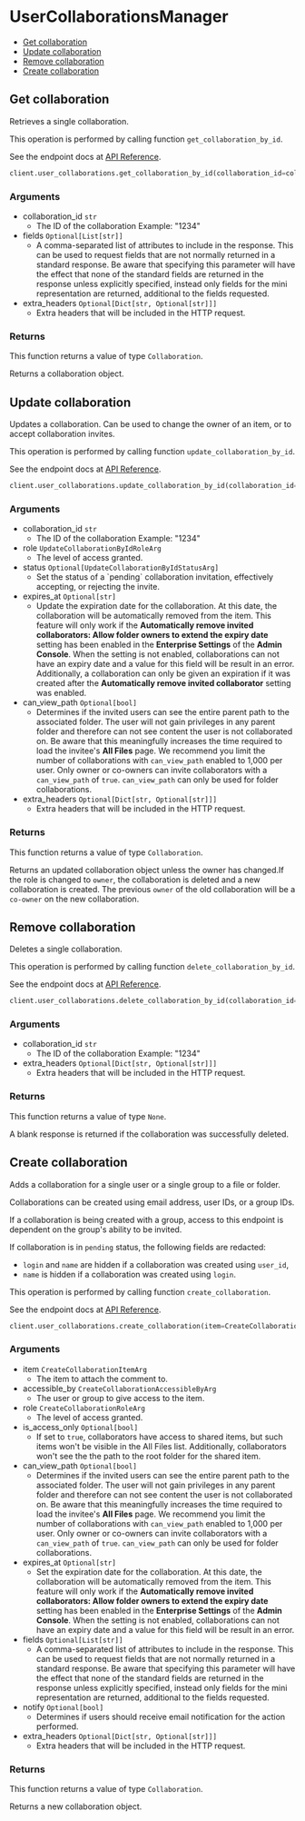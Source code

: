 # UserCollaborationsManager

- [Get collaboration](#get-collaboration)
- [Update collaboration](#update-collaboration)
- [Remove collaboration](#remove-collaboration)
- [Create collaboration](#create-collaboration)

## Get collaboration

Retrieves a single collaboration.

This operation is performed by calling function `get_collaboration_by_id`.

See the endpoint docs at
[API Reference](https://developer.box.com/reference/get-collaborations-id/).

<!-- sample get_collaborations_id -->

```python
client.user_collaborations.get_collaboration_by_id(collaboration_id=collaboration_id)
```

### Arguments

- collaboration_id `str`
  - The ID of the collaboration Example: "1234"
- fields `Optional[List[str]]`
  - A comma-separated list of attributes to include in the response. This can be used to request fields that are not normally returned in a standard response. Be aware that specifying this parameter will have the effect that none of the standard fields are returned in the response unless explicitly specified, instead only fields for the mini representation are returned, additional to the fields requested.
- extra_headers `Optional[Dict[str, Optional[str]]]`
  - Extra headers that will be included in the HTTP request.

### Returns

This function returns a value of type `Collaboration`.

Returns a collaboration object.

## Update collaboration

Updates a collaboration.
Can be used to change the owner of an item, or to
accept collaboration invites.

This operation is performed by calling function `update_collaboration_by_id`.

See the endpoint docs at
[API Reference](https://developer.box.com/reference/put-collaborations-id/).

<!-- sample put_collaborations_id -->

```python
client.user_collaborations.update_collaboration_by_id(collaboration_id=collaboration_id, role=UpdateCollaborationByIdRoleArg.VIEWER.value)
```

### Arguments

- collaboration_id `str`
  - The ID of the collaboration Example: "1234"
- role `UpdateCollaborationByIdRoleArg`
  - The level of access granted.
- status `Optional[UpdateCollaborationByIdStatusArg]`
  - <!--alex ignore reject--> Set the status of a `pending` collaboration invitation, effectively accepting, or rejecting the invite.
- expires_at `Optional[str]`
  - Update the expiration date for the collaboration. At this date, the collaboration will be automatically removed from the item. This feature will only work if the **Automatically remove invited collaborators: Allow folder owners to extend the expiry date** setting has been enabled in the **Enterprise Settings** of the **Admin Console**. When the setting is not enabled, collaborations can not have an expiry date and a value for this field will be result in an error. Additionally, a collaboration can only be given an expiration if it was created after the **Automatically remove invited collaborator** setting was enabled.
- can_view_path `Optional[bool]`
  - Determines if the invited users can see the entire parent path to the associated folder. The user will not gain privileges in any parent folder and therefore can not see content the user is not collaborated on. Be aware that this meaningfully increases the time required to load the invitee's **All Files** page. We recommend you limit the number of collaborations with `can_view_path` enabled to 1,000 per user. Only owner or co-owners can invite collaborators with a `can_view_path` of `true`. `can_view_path` can only be used for folder collaborations.
- extra_headers `Optional[Dict[str, Optional[str]]]`
  - Extra headers that will be included in the HTTP request.

### Returns

This function returns a value of type `Collaboration`.

Returns an updated collaboration object unless the owner has changed.If the role is changed to `owner`, the collaboration is deleted
and a new collaboration is created. The previous `owner` of
the old collaboration will be a `co-owner` on the new collaboration.

## Remove collaboration

Deletes a single collaboration.

This operation is performed by calling function `delete_collaboration_by_id`.

See the endpoint docs at
[API Reference](https://developer.box.com/reference/delete-collaborations-id/).

<!-- sample delete_collaborations_id -->

```python
client.user_collaborations.delete_collaboration_by_id(collaboration_id=collaboration_id)
```

### Arguments

- collaboration_id `str`
  - The ID of the collaboration Example: "1234"
- extra_headers `Optional[Dict[str, Optional[str]]]`
  - Extra headers that will be included in the HTTP request.

### Returns

This function returns a value of type `None`.

A blank response is returned if the collaboration was
successfully deleted.

## Create collaboration

Adds a collaboration for a single user or a single group to a file
or folder.

Collaborations can be created using email address, user IDs, or a
group IDs.

If a collaboration is being created with a group, access to
this endpoint is dependent on the group's ability to be invited.

If collaboration is in `pending` status, the following fields
are redacted:

- `login` and `name` are hidden if a collaboration was created
  using `user_id`,
- `name` is hidden if a collaboration was created using `login`.

This operation is performed by calling function `create_collaboration`.

See the endpoint docs at
[API Reference](https://developer.box.com/reference/post-collaborations/).

<!-- sample post_collaborations -->

```python
client.user_collaborations.create_collaboration(item=CreateCollaborationItemArg(type=CreateCollaborationItemArgTypeField.FOLDER.value, id=folder.id), accessible_by=CreateCollaborationAccessibleByArg(type=CreateCollaborationAccessibleByArgTypeField.USER.value, login=user_login), role=CreateCollaborationRoleArg.EDITOR.value)
```

### Arguments

- item `CreateCollaborationItemArg`
  - The item to attach the comment to.
- accessible_by `CreateCollaborationAccessibleByArg`
  - The user or group to give access to the item.
- role `CreateCollaborationRoleArg`
  - The level of access granted.
- is_access_only `Optional[bool]`
  - If set to `true`, collaborators have access to shared items, but such items won't be visible in the All Files list. Additionally, collaborators won't see the the path to the root folder for the shared item.
- can_view_path `Optional[bool]`
  - Determines if the invited users can see the entire parent path to the associated folder. The user will not gain privileges in any parent folder and therefore can not see content the user is not collaborated on. Be aware that this meaningfully increases the time required to load the invitee's **All Files** page. We recommend you limit the number of collaborations with `can_view_path` enabled to 1,000 per user. Only owner or co-owners can invite collaborators with a `can_view_path` of `true`. `can_view_path` can only be used for folder collaborations.
- expires_at `Optional[str]`
  - Set the expiration date for the collaboration. At this date, the collaboration will be automatically removed from the item. This feature will only work if the **Automatically remove invited collaborators: Allow folder owners to extend the expiry date** setting has been enabled in the **Enterprise Settings** of the **Admin Console**. When the setting is not enabled, collaborations can not have an expiry date and a value for this field will be result in an error.
- fields `Optional[List[str]]`
  - A comma-separated list of attributes to include in the response. This can be used to request fields that are not normally returned in a standard response. Be aware that specifying this parameter will have the effect that none of the standard fields are returned in the response unless explicitly specified, instead only fields for the mini representation are returned, additional to the fields requested.
- notify `Optional[bool]`
  - Determines if users should receive email notification for the action performed.
- extra_headers `Optional[Dict[str, Optional[str]]]`
  - Extra headers that will be included in the HTTP request.

### Returns

This function returns a value of type `Collaboration`.

Returns a new collaboration object.
